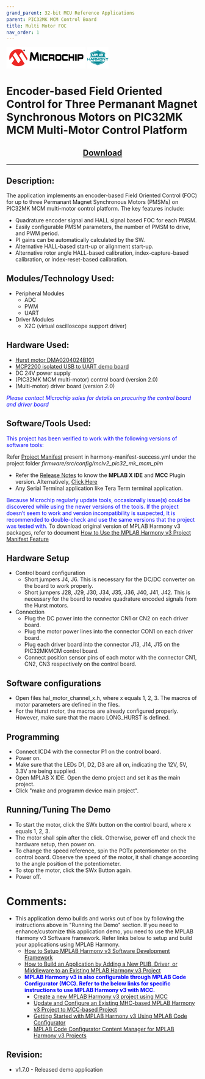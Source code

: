 ```yaml
---
grand_parent: 32-bit MCU Reference Applications
parent: PIC32MK MCM Control Board
title: Multi Motor FOC
nav_order: 1
---
```


<img src = "images/microchip_logo.png">
<img src = "images/microchip_mplab_harmony_logo_small.png">



# Encoder-based Field Oriented Control for Three Permanant Magnet Synchronous Motors on PIC32MK MCM Multi-Motor Control Platform
<h2 align="center"> <a href="https://github.com/Microchip-MPLAB-Harmony/reference_apps/releases/latest/download/pic32mk_mcm_multi_motor_foc.zip"> Download </a> </h2>

---

## Description:

The application implements an encoder-based Field Oriented Control (FOC) for up to three Permanant Magnet Synchronous Motors (PMSMs) on PIC32MK MCM multi-motor control platform. The key features include:
- Quadrature encoder signal and HALL signal based FOC for each PMSM.
- Easily configurable PMSM parameters, the number of PMSM to drive, and PWM period.
- PI gains can be automatically calculated by the SW.
- Alternative HALL-based start-up or alignment start-up.
- Alternative rotor angle HALL-based calibration, index-capture-based calibration, or index-reset-based calibration.


## Modules/Technology Used:
- Peripheral Modules
    - ADC
    - PWM
    - UART
- Driver Modules
    - X2C (virtual oscilloscope support driver) 


## Hardware Used:
- [Hurst motor DMA0204024B101](https://www.microchip.com/DevelopmentTools/ProductDetails/PartNo/AC300022)
- [MCP2200 isolated USB to UART demo board](https://www.microchip.com/en-us/development-tool/adm00276)
- DC 24V power supply
- (PIC32MK MCM multi-motor) control board (version 2.0) 
- (Multi-motor) driver board (version 2.0)  
 
<span style="color:blue"> *Please contact Microchip sales for details on procuring the control board and driver board*</span>



## Software/Tools Used:
<span style="color:blue"> This project has been verified to work with the following versions of software tools:</span>

Refer [Project Manifest](./firmware/src/config/mclv2_pic32_mk_mcm_pim/harmony-manifest-success.yml) present in harmony-manifest-success.yml under the project folder *firmware/src/config/mclv2_pic32_mk_mcm_pim*
- Refer the [Release Notes](../../../release_notes.md#development-tools) to know the **MPLAB X IDE** and **MCC** Plugin version. Alternatively, [Click Here](https://github.com/Microchip-MPLAB-Harmony/reference_apps/blob/master/release_notes.md#development-tools)
- Any Serial Terminal application like Tera Term terminal application.




<span style="color:blue"> Because Microchip regularly update tools, occasionally issue(s) could be discovered while using the newer versions of the tools. If the project doesn’t seem to work and version incompatibility is suspected, It is recommended to double-check and use the same versions that the project was tested with. </span> To download original version of MPLAB Harmony v3 packages, refer to document [How to Use the MPLAB Harmony v3 Project Manifest Feature](https://ww1.microchip.com/downloads/en/DeviceDoc/How-to-Use-the-MPLAB-Harmony-v3-Project-Manifest-Feature-DS90003305.pdf)

## Hardware Setup
- Control board configuration
    - Short jumpers J4, J6. This is necessary for the DC/DC converter on the board to work properly.
    - Short jumpers J28, J29, J30, J34, J35, J36, J40, J41, J42. This is necessary for the board to receive quadrature encoded signals from the Hurst motors.
- Connection
    - Plug the DC power into the connector CN1 or CN2 on each driver board.
    - Plug the motor power lines into the connector CON1 on each driver board.
    - Plug each driver board into the connector J13, J14, J15 on the PIC32MKMCM control board.
    - Connect position sensor pins of each motor with the connector CN1, CN2, CN3 respectively on the control board.

## Software configurations
- Open files hal_motor_channel_x.h, where x equals 1, 2, 3. The macros of motor parameters are defined in the files.
- For the Hurst motor, the macros are already configured properly. However, make sure that the macro LONG_HURST is defined. 

## Programming
- Connect ICD4 with the connector P1 on the control board.
- Power on.
- Make sure that the LEDs D1, D2, D3 are all on, indicating the 12V, 5V, 3.3V are being supplied.
- Open MPLAB X IDE. Open the demo project and set it as the main project.
- Click "make and programm device main project".

## Running/Tuning The Demo 
- To start the motor, click the SWx button on the control board, where x equals 1, 2, 3.
- The motor shall spin after the click. Otherwise, power off and check the hardware setup, then power on.
- To change the speed reference, spin the POTx potentiometer on the control board. Observe the speed of the motor, it shall change according to the angle position of the potentiometer.
- To stop the motor, click the SWx Button again.
- Power off.

# Comments:
- This application demo builds and works out of box by following the instructions above in "Running the Demo" section. If you need to enhance/customize this application demo, you need to use the MPLAB Harmony v3 Software framework. Refer links below to setup and build your applications using MPLAB Harmony.
	- [How to Setup MPLAB Harmony v3 Software Development Framework](https://ww1.microchip.com/downloads/en/DeviceDoc/How_to_Setup_MPLAB_%20Harmony_v3_Software_Development_Framework_DS90003232C.pdf)
	- [How to Build an Application by Adding a New PLIB, Driver, or Middleware to an Existing MPLAB Harmony v3 Project](http://ww1.microchip.com/downloads/en/DeviceDoc/How_to_Build_Application_Adding_PLIB_%20Driver_or_Middleware%20_to_MPLAB_Harmony_v3Project_DS90003253A.pdf)
	- <span style="color:blue"> **MPLAB Harmony v3 is also configurable through MPLAB Code Configurator (MCC). Refer to the below links for specific instructions to use MPLAB Harmony v3 with MCC.**</span>
		- [Create a new MPLAB Harmony v3 project using MCC](https://microchipdeveloper.com/harmony3:getting-started-training-module-using-mcc)
		- [Update and Configure an Existing MHC-based MPLAB Harmony v3 Project to MCC-based Project](https://microchipdeveloper.com/harmony3:update-and-configure-existing-mhc-proj-to-mcc-proj)
		- [Getting Started with MPLAB Harmony v3 Using MPLAB Code Configurator](https://www.youtube.com/watch?v=KdhltTWaDp0)
		- [MPLAB Code Configurator Content Manager for MPLAB Harmony v3 Projects](https://www.youtube.com/watch?v=PRewTzrI3iE)    

## Revision:
- v1.7.0 - Released demo application